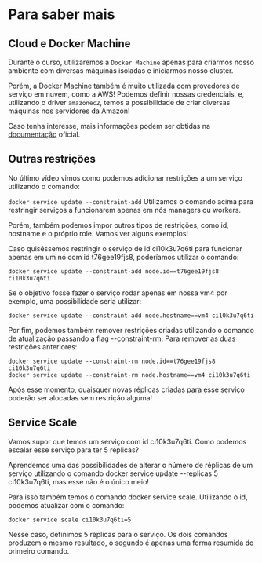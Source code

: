 # Para saber mais

## Cloud e Docker Machine

Durante o curso, utilizaremos a ```Docker Machine``` apenas para criarmos nosso ambiente com diversas máquinas isoladas e iniciarmos nosso cluster.

Porém, a Docker Machine também é muito utilizada com provedores de serviço em nuvem, como a AWS! Podemos definir nossas credenciais, e, utilizando o driver ```amazonec2```, temos a possibilidade de criar diversas máquinas nos servidores da Amazon!

Caso tenha interesse, mais informações podem ser obtidas na [documentação](https://docs.docker.com/machine/examples/aws/) oficial.

## Outras restrições

No último vídeo vimos como podemos adicionar restrições a um serviço utilizando o comando:

```docker service update --constraint-add```
Utilizamos o comando acima para restringir serviços a funcionarem apenas em nós managers ou workers.

Porém, também podemos impor outros tipos de restrições, como id, hostname e o próprio role. Vamos ver alguns exemplos!

Caso quiséssemos restringir o serviço de id ci10k3u7q6ti para funcionar apenas em um nó com id t76gee19fjs8, poderíamos utilizar o comando:

```docker service update --constraint-add node.id==t76gee19fjs8 ci10k3u7q6ti```

Se o objetivo fosse fazer o serviço rodar apenas em nossa vm4 por exemplo, uma possibilidade seria utilizar:

```docker service update --constraint-add node.hostname==vm4 ci10k3u7q6ti```

Por fim, podemos também remover restrições criadas utilizando o comando de atualização passando a flag --constraint-rm. Para remover as duas restrições anteriores:

``` Docker
docker service update --constraint-rm node.id==t76gee19fjs8 ci10k3u7q6ti
docker service update --constraint-rm node.hostname==vm4 ci10k3u7q6ti
```

Após esse momento, quaisquer novas réplicas criadas para esse serviço poderão ser alocadas sem restrição alguma!

## Service Scale

Vamos supor que temos um serviço com id ci10k3u7q6ti. Como podemos escalar esse serviço para ter 5 réplicas?

Aprendemos uma das possibilidades de alterar o número de réplicas de um serviço utilizando o comando docker service update --replicas 5 ci10k3u7q6ti, mas esse não é o único meio!

Para isso também temos o comando docker service scale. Utilizando o id, podemos atualizar com o comando:

```docker service scale ci10k3u7q6ti=5```

Nesse caso, definimos 5 réplicas para o serviço. Os dois comandos produzem o mesmo resultado, o segundo é apenas uma forma resumida do primeiro comando.